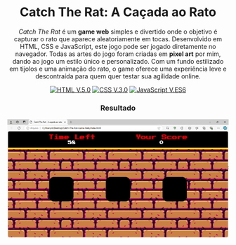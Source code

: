 <div align="center">

# Catch The Rat: A Caçada ao Rato

*Catch The Rat* é um **game web** simples e divertido onde o objetivo é capturar o rato que aparece aleatoriamente em tocas. Desenvolvido em HTML, CSS e JavaScript, este jogo pode ser jogado diretamente no navegador. Todas as artes do jogo foram criadas em **pixel art** por mim, dando ao jogo um estilo único e personalizado. Com um fundo estilizado em tijolos e uma animação do rato, o game oferece uma experiência leve e descontraída para quem quer testar sua agilidade online.

[![HTML V.5.0](https://img.shields.io/badge/HTML-E34F26?style=for-the-badge&logo=html5&logoColor=white)](https://developer.mozilla.org/en-US/docs/Web/HTML)
[![CSS V.3.0](https://img.shields.io/badge/CSS-1572B6?style=for-the-badge&logo=css3&logoColor=white)](https://developer.mozilla.org/en-US/docs/Web/CSS)
[![JavaScript V.ES6](https://img.shields.io/badge/JavaScript-F7DF1E?style=for-the-badge&logo=javascript&logoColor=black)](https://developer.mozilla.org/en-US/docs/Web/JavaScript)

### Resultado
![Interface do jogo](img/interface.gif)

</div>
